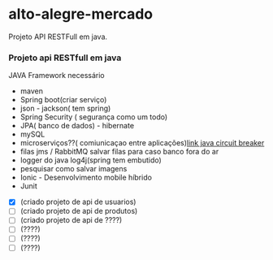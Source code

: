 # alto-alegre-mercado
Projeto API RESTFull em java.

### Projeto api RESTfull em java
JAVA Framework necessário
- maven
- Spring boot(criar serviço)
- json - jackson( tem spring)
- Spring Security ( segurança como um todo)
- JPA( banco de dados) - hibernate
- mySQL
- microserviços??( comiunicaçao entre aplicações)[link java circuit breaker](https://pt.linkedin.com/pulse/resili%C3%AAncia-para-microsservi%C3%A7os-java-circuit-breaker-silvio-buss)
- filas jms / RabbitMQ salvar filas para caso banco fora do ar
- logger do java log4j(spring tem embutido)
- pesquisar como salvar  imagens
- Ionic - Desenvolvimento mobile híbrido
- Junit

- [x] (criado projeto de api de usuarios)
- [ ] (criado projeto de api de produtos)
- [ ] (criado projeto de api de ????)
- [ ] (????)
- [ ] (????)
- [ ] (????)
